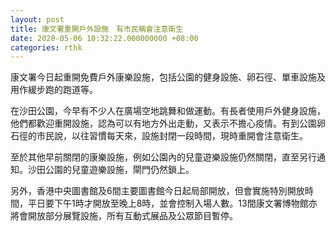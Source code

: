 ```yaml
---
layout: post
title: 康文署重開戶外設施　有市民稱會注意衛生
date: 2020-05-06 10:32:22.000000000 +08:00
categories: rthk
---
```


康文署今日起重開免費戶外康樂設施，包括公園的健身設施、卵石徑、單車設施及用作緩步跑的跑道等。

在沙田公園，今早有不少人在廣場空地跳舞和做運動。有長者使用戶外健身設施，他們都歡迎重開設施，認為可以有地方外出走動，又表示不擔心疫情。有到公園卵石徑的市民說，以往習慣每天來，設施封閉一段時間，現時重開會注意衛生。

至於其他早前關閉的康樂設施，例如公園內的兒童遊樂設施仍然關閉，直至另行通知。沙田公園的兒童遊樂設施，閘門仍然鎖上。

另外，香港中央圖書館及6間主要圖書館今日起局部開放，但會實施特別開放時間，平日要下午1時才開放至晚上8時，並會控制入場人數。13間康文署博物館亦將會開放部分展覽設施，所有互動式展品及公眾節目暫停。
